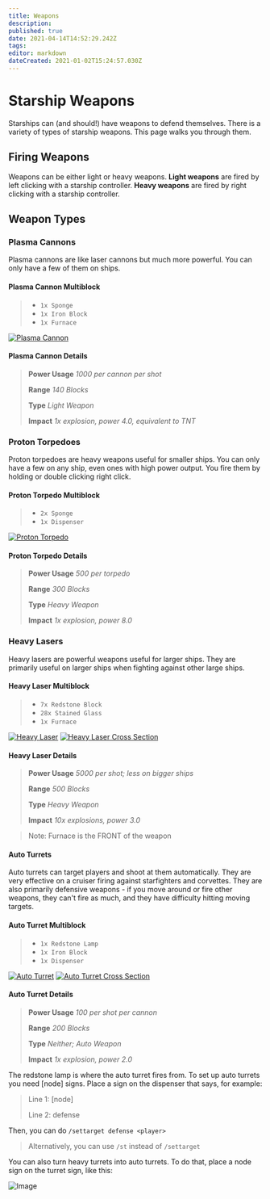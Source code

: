 ```yaml
---
title: Weapons
description: 
published: true
date: 2021-04-14T14:52:29.242Z
tags: 
editor: markdown
dateCreated: 2021-01-02T15:24:57.030Z
---
```


# Starship Weapons

Starships can (and should!) have weapons to defend themselves.
There is a variety of types of starship weapons.
This page walks you through them.

## Firing Weapons

Weapons can be either light or heavy weapons.
**Light weapons** are fired by left clicking with a starship controller.
**Heavy weapons** are fired by right clicking with a starship controller.

## Weapon Types

### Plasma Cannons

Plasma cannons are like laser cannons but much more powerful.
You can only have a few of them on ships.

#### Plasma Cannon Multiblock

> * `1x Sponge`
> * `1x Iron Block`
> * `1x Furnace`

<a href="https://imgur.com/oYtmk7g"><img src="https://i.imgur.com/oYtmk7g.png" title="Plasma Cannon" /></a>

#### Plasma Cannon Details

> **Power Usage** *1000 per cannon per shot*
>
> **Range** *140 Blocks*
>
> **Type** *Light Weapon*
>
> **Impact** *1x explosion, power 4.0, equivalent to TNT*

### Proton Torpedoes

Proton torpedoes are heavy weapons useful for smaller ships.
You can only have a few on any ship, even ones with high power output.
You fire them by holding or double clicking right click.

#### Proton Torpedo Multiblock

> * `2x Sponge`
> * `1x Dispenser`

<a href="https://imgur.com/IXwJPfc"><img src="https://i.imgur.com/IXwJPfc.png" title="Proton Torpedo" /></a>

#### Proton Torpedo Details

> **Power Usage** *500 per torpedo*
>
> **Range** *300 Blocks*
>
> **Type** *Heavy Weapon*
>
> **Impact** *1x explosion, power 8.0*

### Heavy Lasers

Heavy lasers are powerful weapons useful for larger ships.
They are primarily useful on larger ships
when fighting against other large ships.

#### Heavy Laser Multiblock

> * `7x Redstone Block`
> * `28x Stained Glass`
> * `1x Furnace`

<a href="https://imgur.com/loadd7q"><img src="https://i.imgur.com/loadd7q.png" title="Heavy Laser" /></a>
<a href="https://imgur.com/pq81HXb"><img src="https://i.imgur.com/pq81HXb.png" title="Heavy Laser Cross Section" /></a>

#### Heavy Laser Details

> **Power Usage** *5000 per shot; less on bigger ships*
>
> **Range** *500 Blocks*
>
> **Type** *Heavy Weapon*
>
> **Impact** *10x explosions, power 3.0*

> Note: Furnace is the FRONT of the weapon

#### Auto Turrets

Auto turrets can target players and shoot at them automatically.
They are very effective on a cruiser firing
against starfighters and corvettes.
They are also primarily defensive weapons -
if you move around or fire other weapons, they can't fire as much,
and they have difficulty hitting moving targets.

#### Auto Turret Multiblock

> * `1x Redstone Lamp`
> * `1x Iron Block`
> * `1x Dispenser`

<a href="https://imgur.com/cIHPUXf"><img src="https://i.imgur.com/cIHPUXf.png" title="Auto Turret" /></a>
<a href="https://imgur.com/RGmqHkn"><img src="https://i.imgur.com/RGmqHkn.png" title="Auto Turret Cross Section" /></a>

#### Auto Turret Details

> **Power Usage** *100 per shot per cannon*
>
> **Range** *200 Blocks*
>
> **Type** *Neither; Auto Weapon*
>
> **Impact** *1x explosion, power 2.0*

The redstone lamp is where the auto turret fires from.
To set up auto turrets you need [node] signs.
Place a sign on the dispenser that says, for example:
> Line 1: [node]
>
> Line 2: defense

Then, you can do `/settarget defense <player>`

> Alternatively, you can use `/st` instead of `/settarget`

You can also turn heavy turrets into auto turrets.
To do that, place a node sign on the turret sign, like this:

![Image](https://image.prntscr.com/image/oyKvb_ecSYSumhBepC-80A.png)

[lasercannontop]: https://forum.starlegacy.net/uploads/default/original/1X/503c55842997e104ccac75cbdc1577360372ae86.png
[lasercannonside]: https://forum.starlegacy.net/uploads/default/original/1X/4c45592b2fd12e6717010b11d2afd8085f394162.png

[pulsecannontop]: https://forum.starlegacy.net/uploads/default/original/1X/ee68dfd7f357af7edb67a02fdcb1c7748cb060d4.png
[pulsecannonside]: https://forum.starlegacy.net/uploads/default/original/1X/2387f4c223aa8b351e533e1c18e7537c8cfbe7a2.png
